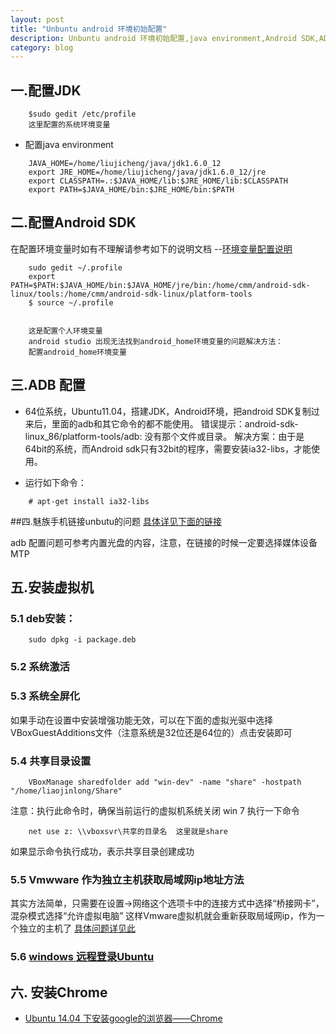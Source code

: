 ```yaml
---
layout: post
title: "Unbuntu android 环境初始配置"
description: Unbuntu android 环境初始配置,java environment,Android SDK,ADB 配置，虚拟机安装
category: blog
---
```


## 一.配置JDK

```
	$sudo gedit /etc/profile
	这里配置的系统环境变量
```
* 配置java environment

```
	JAVA_HOME=/home/liujicheng/java/jdk1.6.0_12
	export JRE_HOME=/home/liujicheng/java/jdk1.6.0_12/jre
	export CLASSPATH=.:$JAVA_HOME/lib:$JRE_HOME/lib:$CLASSPATH
	export PATH=$JAVA_HOME/bin:$JRE_HOME/bin:$PATH

```

## 二.配置Android SDK
在配置环境变量时如有不理解请参考如下的说明文档
--[环境变量配置说明](http://www.cnblogs.com/bluestorm/archive/2012/10/12/2721210.html)

```
	sudo gedit ~/.profile
	export PATH=$PATH:$JAVA_HOME/bin:$JAVA_HOME/jre/bin:/home/cmm/android-sdk-linux/tools:/home/cmm/android-sdk-linux/platform-tools
	$ source ~/.profile


	这是配置个人环境变量
	android studio 出现无法找到android_home环境变量的问题解决方法：
	配置android_home环境变量
```


## 三.ADB 配置
*  64位系统，Ubuntu11.04，搭建JDK，Android环境，把android SDK复制过来后，里面的adb和其它命令的都不能使用。
错误提示：android-sdk-linux_86/platform-tools/adb: 没有那个文件或目录。
解决方案：由于是64bit的系统，而Android sdk只有32bit的程序，需要安装ia32-libs，才能使用。

* 运行如下命令：
```
	# apt-get install ia32-libs
```


##四.魅族手机链接unbutu的问题
[具体详见下面的链接](http://jingyan.baidu.com/article/a3761b2ba329571576f9aa09.html)

adb 配置问题可参考内置光盘的内容，注意，在链接的时候一定要选择媒体设备MTP


## 五.安装虚拟机
### 5.1 deb安装：
```
	sudo dpkg -i package.deb
```


### 5.2 系统激活
### 5.3 系统全屏化
如果手动在设置中安装增强功能无效，可以在下面的虚拟光驱中选择VBoxGuestAdditions文件（注意系统是32位还是64位的）点击安装即可
### 5.4 共享目录设置

```
	VBoxManage sharedfolder add "win-dev" -name "share" -hostpath "/home/liaojinlong/Share"
```

注意：执行此命令时，确保当前运行的虚拟机系统关闭
win 7 执行一下命令
```
	net use z: \\vboxsvr\共享的目录名  这里就是share
```
如果显示命令执行成功，表示共享目录创建成功

### 5.5 Vmwware 作为独立主机获取局域网ip地址方法
其实方法简单，只需要在设置->网络这个选项卡中的连接方式中选择“桥接网卡”，混杂模式选择“允许虚拟电脑”
这样Vmware虚拟机就会重新获取局域网ip，作为一个独立的主机了
[具体问题详见此](http://zhidao.baidu.com/link?url=Em-j_y9WCHw306GLsxrU22hr_sq3FIHt7CPRFPvMfrxMH5vSmJO9Oz1NLNt2rVlCOR16OOFfL9yqB0RG_LKBoa)

### 5.6 [windows 远程登录Ubuntu](http://jingyan.baidu.com/article/a501d80cf71bc3ec630f5e0c.html)

## 六. 安装Chrome
* [Ubuntu 14.04 下安装google的浏览器——Chrome](http://jingyan.baidu.com/article/a681b0de18071e3b1843463b.html)